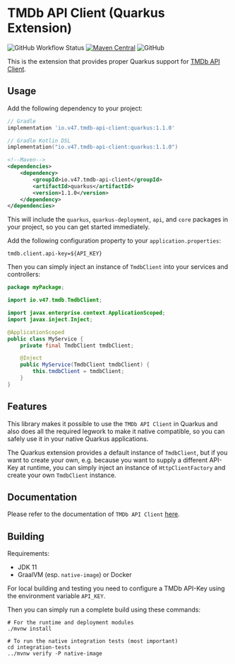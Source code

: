 # TMDb API Client (Quarkus Extension)

![GitHub Workflow Status](https://img.shields.io/github/workflow/status/v47-io/tmdb-api-client-quarkus/Build)
[![Maven Central](https://img.shields.io/maven-central/v/io.v47.tmdb-api-client/quarkus)](https://search.maven.org/artifact/io.v47.tmdb-api-client/quarkus)
![GitHub](https://img.shields.io/github/license/v47-io/tmdb-api-client-quarkus)

This is the extension that provides proper Quarkus support for [TMDb API Client][tmdb-api-client].

[tmdb-api-client]: https://github.com/v47-io/tmdb-api-client

## Usage

Add the following dependency to your project:

```groovy
// Gradle
implementation 'io.v47.tmdb-api-client:quarkus:1.1.0'
```

```kotlin
// Gradle Kotlin DSL
implementation("io.v47.tmdb-api-client:quarkus:1.1.0")
```

```xml
<!--Maven-->
<dependencies>
    <dependency>
        <groupId>io.v47.tmdb-api-client</groupId>
        <artifactId>quarkus</artifactId>
        <version>1.1.0</version>
    </dependency>
</dependencies>
```

This will include the `quarkus`, `quarkus-deployment`, `api`, and `core` packages in your project,
so you can get started immediately.

Add the following configuration property to your `application.properties`:

```properties
tmdb.client.api-key=${API_KEY}
```

Then you can simply inject an instance of `TmdbClient` into your services and controllers:

```java
package myPackage;

import io.v47.tmdb.TmdbClient;

import javax.enterprise.context.ApplicationScoped;
import javax.inject.Inject;

@ApplicationScoped
public class MyService {
    private final TmdbClient tmdbClient;

    @Inject
    public MyService(TmdbClient tmdbClient) {
        this.tmdbClient = tmdbClient;
    }
}
```

## Features

This library makes it possible to use the `TMDb API Client` in Quarkus and also does all the
required legwork to make it native compatible, so you can safely use it in your native Quarkus
applications.

The Quarkus extension provides a default instance of `TmdbClient`, but if you want to create your
own, e.g. because you want to supply a different API-Key at runtime, you can simply inject an
instance of `HttpClientFactory` and create your own `TmdbClient` instance.

## Documentation

Please refer to the documentation of `TMDb API Client` [here][tmdb-api-client-docs].

[tmdb-api-client-docs]: https://v47-io.github.io/tmdb-api-client/

## Building

Requirements:

- JDK 11
- GraalVM (esp. `native-image`) or Docker

For local building and testing you need to configure a TMDb API-Key using the environment variable
`API_KEY`.

Then you can simply run a complete build using these commands:

```shell
# For the runtime and deployment modules
./mvnw install

# To run the native integration tests (most important)
cd integration-tests
../mvnw verify -P native-image
```
